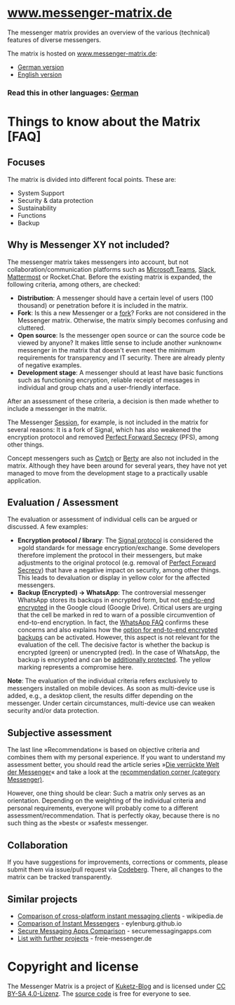 # www.messenger-matrix.de

The messenger matrix provides an overview of the various (technical) features of diverse messengers.

The matrix is hosted on <a href="https://www.messenger-matrix.de/">www.messenger-matrix.de</a>:
* <a href="https://www.messenger-matrix.de/messenger-matrix.html">German version</a>
* <a href="https://www.messenger-matrix.de/messenger-matrix-en.html">English version</a>

### Read this in other languages: <a href="https://codeberg.org/kuketzblog/www.messenger-matrix.de">German</a>

# Things to know about the Matrix [FAQ]

## Focuses

The matrix is divided into different focal points. These are:
* System Support
* Security & data protection
* Sustainability
* Functions
* Backup

## Why is Messenger XY not included?

The messenger matrix takes messengers into account, but not collaboration/communication platforms such as <a href="https://en.wikipedia.org/wiki/Microsoft_Teams">Microsoft Teams</a>, <a href="https://en.wikipedia.org/wiki/Slack_(software)">Slack</a>, <a href="https://en.wikipedia.org/wiki/Mattermost">Mattermost</a> or Rocket.Chat. Before the existing matrix is expanded, the following criteria, among others, are checked:

* **Distribution**: A messenger should have a certain level of users (100 thousand) or penetration before it is included in the matrix.
* **Fork**: Is this a new Messenger or a <a href="https://en.wikipedia.org/wiki/Fork_(software_development)">fork</a>? Forks are not considered in the Messenger matrix. Otherwise, the matrix simply becomes confusing and cluttered.
* **Open source**: Is the messenger open source or can the source code be viewed by anyone? It makes little sense to include another »unknown« messenger in the matrix that doesn't even meet the minimum requirements for transparency and IT security. There are already plenty of negative examples.
* **Development stage**: A messenger should at least have basic functions such as functioning encryption, reliable receipt of messages in individual and group chats and a user-friendly interface.

After an assessment of these criteria, a decision is then made whether to include a messenger in the matrix.

The Messenger <a href="https://getsession.org/">Session</a>, for example, is not included in the matrix for several reasons: It is a fork of Signal, which has also weakened the encryption protocol and removed <a href="https://en.wikipedia.org/wiki/Forward_secrecy">Perfect Forward Secrecy</a> (PFS), among other things.

Concept messengers such as <a href="https://cwtch.im/">Cwtch</a> or <a href="https://berty.tech/">Berty</a> are also not included in the matrix. Although they have been around for several years, they have not yet managed to move from the development stage to a practically usable application.

## Evaluation / Assessment

The evaluation or assessment of individual cells can be argued or discussed. A few examples:

* **Encryption protocol / library**: The <a href="https://en.wikipedia.org/wiki/Signal_Protocol">Signal protocol</a> is considered the »gold standard« for message encryption/exchange. Some developers therefore implement the protocol in their messengers, but make adjustments to the original protocol (e.g. removal of <a href="https://en.wikipedia.org/wiki/Forward_secrecy">Perfect Forward Secrecy</a>) that have a negative impact on security, among other things. This leads to devaluation or display in yellow color for the affected messengers.
* **Backup (Encrypted) -> WhatsApp**: The controversial messenger WhatsApp stores its backups in encrypted form, but not <a href="https://en.wikipedia.org/wiki/End-to-end_encryption">end-to-end encrypted</a> in the Google cloud (Google Drive). Critical users are urging that the cell be marked in red to warn of a possible circumvention of end-to-end encryption. In fact, the <a href="https://faq.whatsapp.com/407643231403807/?cms_platform=android">WhatsApp FAQ</a> confirms these concerns and also explains how the <a href="https://faq.whatsapp.com/1246476872801203?locale=en_US">option for end-to-end encrypted backups</a> can be activated. However, this aspect is not relevant for the evaluation of the cell. The decisive factor is whether the backup is encrypted (green) or unencrypted (red). In the case of WhatsApp, the backup is encrypted and can be <a href="https://faq.whatsapp.com/1246476872801203?locale=en_US">additionally protected</a>. The yellow marking represents a compromise here.

**Note**: The evaluation of the individual criteria refers exclusively to messengers installed on mobile devices. As soon as multi-device use is added, e.g., a desktop client, the results differ depending on the messenger. Under certain circumstances, multi-device use can weaken security and/or data protection.

## Subjective assessment

The last line »Recommendation« is based on objective criteria and combines them with my personal experience. If you want to understand my assessment better, you should read the article series »<a href="https://www.kuketz-blog.de/die-verrueckte-welt-der-messenger-messenger-teil1/">Die verrückte Welt der Messenger</a>« and take a look at the <a href="https://www.kuketz-blog.de/empfehlungsecke/#messenger">recommendation corner (category Messenger)</a>.

However, one thing should be clear: Such a matrix only serves as an orientation. Depending on the weighting of the individual criteria and personal requirements, everyone will probably come to a different assessment/recommendation. That is perfectly okay, because there is no such thing as the »best« or »safest« messenger.

## Collaboration

If you have suggestions for improvements, corrections or comments, please submit them via issue/pull request via <a href="https://codeberg.org/kuketzblog/www.messenger-matrix.de">Codeberg</a>. There, all changes to the matrix can be tracked transparently.

## Similar projects

* <a href="https://en.wikipedia.org/wiki/Comparison_of_cross-platform_instant_messaging_clients">Comparison of cross-platform instant messaging clients</a> - wikipedia.de
* <a href="https://eylenburg.github.io/im_comparison.htm">Comparison of Instant Messengers</a> - eylenburg.github.io
* <a href="https://www.securemessagingapps.com/">Secure Messaging Apps Comparison</a> - securemessagingapps.com
* <a href="https://www.freie-messenger.de/systemvergleich/externe_vergleiche/">List with further projects</a> - freie-messenger.de

# Copyright and license

The Messenger Matrix is a project of <a href="https://www.kuketz-blog.de/">Kuketz-Blog</a> and is licensed under <a href="https://creativecommons.org/licenses/by-sa/4.0/deed.de">CC BY-SA 4.0-Lizenz</a>. The <a href="https://codeberg.org/kuketzblog/www.messenger-matrix.de">source code</a> is free for everyone to see.